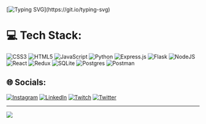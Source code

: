 [![Typing SVG](https://readme-typing-svg.demolab.com?font=Fira+Code&pause=1000&width=435&lines=What's+up%2C+%F0%9F%91%8B%F0%9F%8F%BE+Welcome+to+my+profile!)](https://git.io/typing-svg)

# 💻 Tech Stack:
![CSS3](https://img.shields.io/badge/css3-%231572B6.svg?style=flat-square&logo=css3&logoColor=white) ![HTML5](https://img.shields.io/badge/html5-%23E34F26.svg?style=flat-square&logo=html5&logoColor=white) ![JavaScript](https://img.shields.io/badge/javascript-%23323330.svg?style=flat-square&logo=javascript&logoColor=%23F7DF1E) ![Python](https://img.shields.io/badge/python-3670A0?style=flat-square&logo=python&logoColor=ffdd54) ![Express.js](https://img.shields.io/badge/express.js-%23404d59.svg?style=flat-square&logo=express&logoColor=%2361DAFB) ![Flask](https://img.shields.io/badge/flask-%23000.svg?style=flat-square&logo=flask&logoColor=white) ![NodeJS](https://img.shields.io/badge/node.js-6DA55F?style=flat-square&logo=node.js&logoColor=white) ![React](https://img.shields.io/badge/react-%2320232a.svg?style=flat-square&logo=react&logoColor=%2361DAFB) ![Redux](https://img.shields.io/badge/redux-%23593d88.svg?style=flat-square&logo=redux&logoColor=white) ![SQLite](https://img.shields.io/badge/sqlite-%2307405e.svg?style=flat-square&logo=sqlite&logoColor=white) ![Postgres](https://img.shields.io/badge/postgres-%23316192.svg?style=flat-square&logo=postgresql&logoColor=white) ![Postman](https://img.shields.io/badge/Postman-FF6C37?style=flat-square&logo=postman&logoColor=white)

## 🌐 Socials:
[![Instagram](https://img.shields.io/badge/Instagram-%23E4405F.svg?logo=Instagram&logoColor=white)](https://instagram.com/ELIxFOSTER) [![LinkedIn](https://img.shields.io/badge/LinkedIn-%230077B5.svg?logo=linkedin&logoColor=white)](https://linkedin.com/in/eli-foster-4394aa246) [![Twitch](https://img.shields.io/badge/Twitch-%239146FF.svg?logo=Twitch&logoColor=white)](https://twitch.tv/ELIxFINESSE) [![Twitter](https://img.shields.io/badge/Twitter-%231DA1F2.svg?logo=Twitter&logoColor=white)](https://twitter.com/ELIxFINESSE) 

---
[![](https://visitcount.itsvg.in/api?id=ELIxFOSTER&icon=1&color=4)](https://visitcount.itsvg.in)


<!-- Proudly created with GPRM ( https://gprm.itsvg.in ) -->

